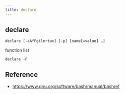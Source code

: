 ```yaml
---
title: declare
---
```


## declare
```
declare [-aAfFgilnrtux] [-p] [name[=value] …]
```

function list

```
declare -F
```

## Reference
* https://www.gnu.org/software/bash/manual/bashref
